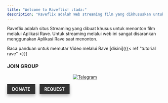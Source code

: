 ```yaml
---
title: "Welcome to Raveflix! :tada:"
description: "Raveflix adalah Web streaming film yang dikhususkan untuk nobar pada aplikasi Rave"
---
```

 <style>
.mybutton {
  display: inline-block;
  text-decoration: none;
  color: #fff;
  background-color: #333;
  border: none;
  padding: 8px 16px;
  font-size: 14px;
  font-weight: bold;
  text-transform: uppercase;
  box-shadow: 0 5px 10px rgba(0, 0, 0, 0.3);
  transition: box-shadow 0.3s ease;
  cursor: none;
}

.mybutton:hover {
  box-shadow: 0 0 10px rgba(0, 0, 0, 0.5);
}

.mybutton:active {
  cursor: default;
}

.mybutton:not(:last-child) {
  margin-right: 10px;
}
  </style>
Raveflix adalah situs Streaming yang dibuat khusus untuk menonton film melalui Aplikasi Rave. Untuk streaming melalui web ini sangat disarankan menggunakan Aplikasi Rave saat menonton.

Baca panduan untuk memutar Video melalui Rave [disini]({{< ref "tutorial rave" >}})


### JOIN GROUP
<div align="center">

  <a href="https://t.me/arxmirrorr" target="_blank">![Telegram](https://img.shields.io/endpoint?style=for-the-badge&url=https%3A%2F%2Frunkit.io%2Fdamiankrawczyk%2Ftelegram-badge%2Fbranches%2Fmaster%3Furl%3Dhttps%3A%2F%2Ft.me%2Farxmirrorr&color=2CA5E0&logo=telegram&logoColor=white)</a>

</div>

 
<a href="https://saweria.co/ryoo1" target="_blank" class="mybutton">donate</a>
  <a href="request" target="_blank" class="mybutton">request</a>